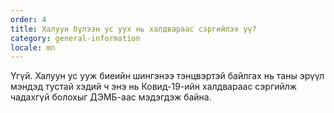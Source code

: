 ```yaml
---
order: 4
title: Халуун бүлээн ус уух нь халдвараас сэргийлэх үү?
category: general-information
locale: mn
---
```


Үгүй. Халуун ус ууж биеийн шингэнээ тэнцвэртэй байлгах нь таны эрүүл мэндэд тустай хэдий ч энэ нь Ковид-19-ийн халдвараас сэргийлж чадахгүй болохыг ДЭМБ-аас мэдэгдэж байна.

